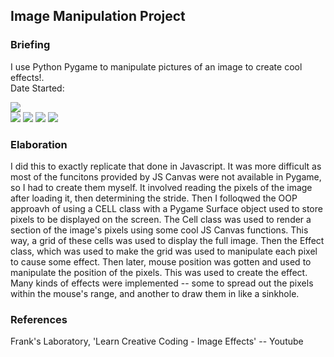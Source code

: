 <h2 class="title"> Image Manipulation Project
</h2>


### Briefing
<p class="briefing">
I use Python Pygame to manipulate pictures of an image to create cool effects!.
<br>
Date Started: 
</p>

<div id="main_image">
    <img src="data/PYTHON/image_manip/resources/image_manip_res_3.png"/>
</div>

<div id="images">
    <img src="data/PYTHON/image_manip/resources/image_manip_res_1.png"/>
    <img src="data/PYTHON/image_manip/resources/image_manip_code_1.png"/>
    <img src="data/PYTHON/image_manip/resources/image_manip_res_2.png"/>
    <img src="data/PYTHON/image_manip/resources/image_manip_code_2.png"/>
</div>

### Elaboration
<p class="elaboration">
I did this to exactly replicate that done in Javascript.
It was more difficult as most of the funcitons provided by JS Canvas were not available in Pygame, so I had to create them myself.
It involved reading the pixels of the image after loading it, then determining the stride.
Then I folloqwed the OOP approavh of using a CELL class with a Pygame Surface object used to store pixels to be displayed on the screen.
The Cell class was used to render a section of the image's pixels using some cool JS Canvas functions. This way, a grid of these cells was used to display the full image. Then the Effect class, which was used to make the grid was used to manipulate each pixel to cause some effect.
Then later, mouse position was gotten and used to manipulate the position of the pixels. This was used to create the effect.
Many kinds of effects were implemented -- some to spread out the pixels within the mouse's range, and another to draw them in like a sinkhole.
</p>

### References
<p class="references">
Frank's Laboratory, 'Learn Creative Coding - Image Effects' -- Youtube
</p>